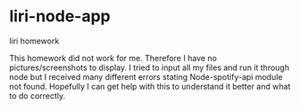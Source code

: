 # liri-node-app
liri homework

This homework did not work for me. Therefore I have no pictures/screenshots to display.
I tried to input all my files and run it through node but I received many different errors stating Node-spotify-api module not found.
Hopefully I can get help with this to understand it better and what to do correctly.
